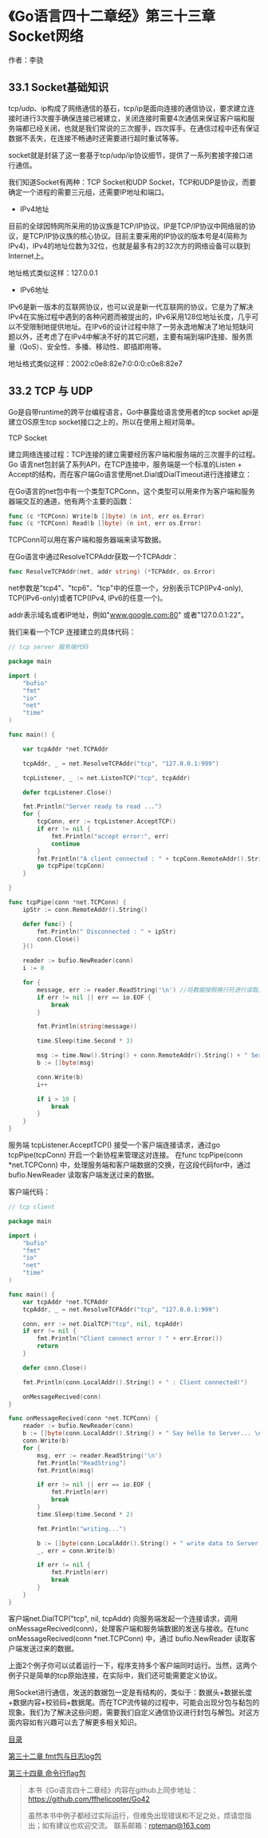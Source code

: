 # 《Go语言四十二章经》第三十三章 Socket网络

作者：李骁

## 33.1 Socket基础知识

tcp/udp、ip构成了网络通信的基石，tcp/ip是面向连接的通信协议，要求建立连接时进行3次握手确保连接已被建立，关闭连接时需要4次通信来保证客户端和服务端都已经关闭，也就是我们常说的三次握手，四次挥手。在通信过程中还有保证数据不丢失，在连接不畅通时还需要进行超时重试等等。

socket就是封装了这一套基于tcp/udp/ip协议细节，提供了一系列套接字接口进行通信。

我们知道Socket有两种：TCP Socket和UDP Socket，TCP和UDP是协议，而要确定一个进程的需要三元组，还需要IP地址和端口。

* IPv4地址

目前的全球因特网所采用的协议族是TCP/IP协议。IP是TCP/IP协议中网络层的协议，是TCP/IP协议族的核心协议。目前主要采用的IP协议的版本号是4(简称为IPv4)，IPv4的地址位数为32位，也就是最多有2的32次方的网络设备可以联到Internet上。

地址格式类似这样：127.0.0.1   

* IPv6地址

IPv6是新一版本的互联网协议，也可以说是新一代互联网的协议，它是为了解决IPv4在实施过程中遇到的各种问题而被提出的，IPv6采用128位地址长度，几乎可以不受限制地提供地址。在IPv6的设计过程中除了一劳永逸地解决了地址短缺问题以外，还考虑了在IPv4中解决不好的其它问题，主要有端到端IP连接、服务质量（QoS）、安全性、多播、移动性、即插即用等。

地址格式类似这样：2002:c0e8:82e7:0:0:0:c0e8:82e7

## 33.2 TCP 与 UDP 

Go是自带runtime的跨平台编程语言，Go中暴露给语言使用者的tcp socket api是建立OS原生tcp socket接口之上的，所以在使用上相对简单。

TCP Socket

建立网络连接过程：TCP连接的建立需要经历客户端和服务端的三次握手的过程。Go 语言net包封装了系列API，在TCP连接中，服务端是一个标准的Listen + Accept的结构，而在客户端Go语言使用net.Dial或DialTimeout进行连接建立：

在Go语言的net包中有一个类型TCPConn，这个类型可以用来作为客户端和服务器端交互的通道，他有两个主要的函数：

```Go
func (c *TCPConn) Write(b []byte) (n int, err os.Error)
func (c *TCPConn) Read(b []byte) (n int, err os.Error)
```

TCPConn可以用在客户端和服务器端来读写数据。

在Go语言中通过ResolveTCPAddr获取一个TCPAddr：
```Go
func ResolveTCPAddr(net, addr string) (*TCPAddr, os.Error)
```
net参数是"tcp4"、"tcp6"、"tcp"中的任意一个，分别表示TCP(IPv4-only), TCP(IPv6-only)或者TCP(IPv4, IPv6的任意一个)。

addr表示域名或者IP地址，例如"www.google.com:80" 或者"127.0.0.1:22"。

我们来看一个TCP 连接建立的具体代码：

```Go
// tcp server 服务端代码

package main

import (
	"bufio"
	"fmt"
	"io"
	"net"
	"time"
)

func main() {

	var tcpAddr *net.TCPAddr

	tcpAddr, _ = net.ResolveTCPAddr("tcp", "127.0.0.1:999")

	tcpListener, _ := net.ListenTCP("tcp", tcpAddr)

	defer tcpListener.Close()

	fmt.Println("Server ready to read ...")
	for {
		tcpConn, err := tcpListener.AcceptTCP()
		if err != nil {
			fmt.Println("accept error:", err)
			continue
		}
		fmt.Println("A client connected : " + tcpConn.RemoteAddr().String())
		go tcpPipe(tcpConn)
	}

}

func tcpPipe(conn *net.TCPConn) {
	ipStr := conn.RemoteAddr().String()

	defer func() {
		fmt.Println(" Disconnected : " + ipStr)
		conn.Close()
	}()

	reader := bufio.NewReader(conn)
	i := 0

	for {
		message, err := reader.ReadString('\n') //将数据按照换行符进行读取。
		if err != nil || err == io.EOF {
			break
		}

		fmt.Println(string(message))

		time.Sleep(time.Second * 3)

		msg := time.Now().String() + conn.RemoteAddr().String() + " Server Say hello! \n"
		b := []byte(msg)

		conn.Write(b)
		i++

		if i > 10 {
			break
		}
	}
}
```

服务端 tcpListener.AcceptTCP() 接受一个客户端连接请求，通过go tcpPipe(tcpConn) 开启一个新协程来管理这对连接。 在func tcpPipe(conn *net.TCPConn)  中，处理服务端和客户端数据的交换，在这段代码for中，通过 bufio.NewReader 读取客户端发送过来的数据。

客户端代码：
```Go
// tcp client

package main

import (
	"bufio"
	"fmt"
	"io"
	"net"
	"time"
)

func main() {
	var tcpAddr *net.TCPAddr
	tcpAddr, _ = net.ResolveTCPAddr("tcp", "127.0.0.1:999")

	conn, err := net.DialTCP("tcp", nil, tcpAddr)
	if err != nil {
		fmt.Println("Client connect error ! " + err.Error())
		return
	}

	defer conn.Close()

	fmt.Println(conn.LocalAddr().String() + " : Client connected!")

	onMessageRecived(conn)
}

func onMessageRecived(conn *net.TCPConn) {
	reader := bufio.NewReader(conn)
	b := []byte(conn.LocalAddr().String() + " Say hello to Server... \n")
	conn.Write(b)
	for {
		msg, err := reader.ReadString('\n')
		fmt.Println("ReadString")
		fmt.Println(msg)

		if err != nil || err == io.EOF {
			fmt.Println(err)
			break
		}
		time.Sleep(time.Second * 2)

		fmt.Println("writing...")

		b := []byte(conn.LocalAddr().String() + " write data to Server... \n")
		_, err = conn.Write(b)

		if err != nil {
			fmt.Println(err)
			break
		}
	}
}
```
客户端net.DialTCP("tcp", nil, tcpAddr) 向服务端发起一个连接请求，调用onMessageRecived(conn)，处理客户端和服务端数据的发送与接收。在func onMessageRecived(conn *net.TCPConn) 中，通过 bufio.NewReader 读取客户端发送过来的数据。

上面2个例子你可以试着运行一下，程序支持多个客户端同时运行。当然，这两个例子只是简单的tcp原始连接，在实际中，我们还可能需要定义协议。

用Socket进行通信，发送的数据包一定是有结构的，类似于：数据头+数据长度+数据内容+校验码+数据尾。而在TCP流传输的过程中，可能会出现分包与黏包的现象。我们为了解决这些问题，需要我们自定义通信协议进行封包与解包。对这方面内容如有兴趣可以去了解更多相关知识。


[目录](https://github.com/ffhelicopter/Go42/blob/master/SUMMARY.md)

[第三十二章 fmt包与日志log包](https://github.com/ffhelicopter/Go42/blob/master/content/42_32_fmt.md)

[第三十四章 命令行flag包 ](https://github.com/ffhelicopter/Go42/blob/master/content/42_34_flag.md)


>本书《Go语言四十二章经》内容在github上同步地址：https://github.com/ffhelicopter/Go42
>
>
>虽然本书中例子都经过实际运行，但难免出现错误和不足之处，烦请您指出；如有建议也欢迎交流。
>联系邮箱：roteman@163.com